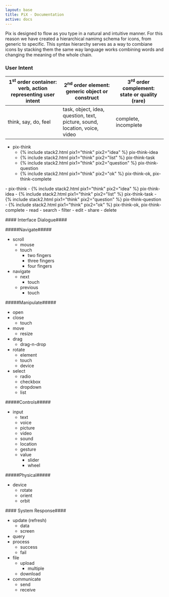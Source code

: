 ```yaml
---
layout: base
title: PiX - Documentation
active: docs
---
```


<p>Pix is designed to flow as you type in a natural and intuitive manner. For this reason we have created a hierarchical namimg schema for icons, from generic to specific. This syntax hierarchy serves as a way to combiane icons by stacking them the same way language works combining words and changing the meaning of the whole chain.</p>


<h3><i class='pix pix-2x black pix-user'></i> User Intent</h3>

<table class='table table-bordered'>
	<tr>
		<thead>
			<th>
				1<sup>st</sup> order container: verb, action representing user intent
			</th>
			<th>
				2<sup>nd</sup> order element: generic object or construct
			</th>
			<th>
				3<sup>rd</sup> order complement: state or quality (rare)
			</th>
		</thead>
	</tr>
	<tr>
		<td>think, say, do, feel</td>
		<td>task, object, idea, question, text, picture, sound, location, voice, video</td>
		<td>complete, incomplete</td>
	</tr>
</table>

<ul class='docs'>
	<li><i class='pix pix-3x pix-think'></i> pix-think
		<ul>
			<li>{% include stack2.html pix1="think" pix2="idea" %} pix-think-idea</li>
			<li>{% include stack2.html pix1="think" pix2="list" %} pix-think-task</li>
			<li>{% include stack2.html pix1="think" pix2="question" %} pix-think-question</li>
			<li>{% include stack2.html pix1="think" pix2="ok" %} pix-think-ok, pix-think-complete</li>
		</ul>
	</li>
</ul>
- <i class='pix pix-3x pix-think'></i> pix-think
	- {% include stack2.html pix1="think" pix2="idea" %} pix-think-idea
	- {% include stack2.html pix1="think" pix2="list" %} pix-think-task
	- {% include stack2.html pix1="think" pix2="question" %} pix-think-question
	- {% include stack2.html pix1="think" pix2="ok" %} pix-think-ok, pix-think-complete
- read
- search
- filter
- edit
- share
- delete

####<i class='pix pix-2x black pix-dialogue'></i> Interface Dialogue####

#####Navigate#####
* scroll
	* mouse
	* touch
		* two fingers
		* three fingers
		* four fingers
* navigate
	- next
		+ touch
	- previous
		+ touch

#####Manipulate#####
* open
* close
	- touch
* move
	* resize
* drag
	* drag-n-drop
* rotate
	* element
	* touch
	* device
* select
	* radio
	* checkbox
	* dropdown
	* list

#####Controls#####
* input
	* text
	* voice
	* picture
	* video
	* sound
	* location
	* gesture
	* value
		- slider
		- wheel

#####Physical#####
* device
	* rotate
	* orient
	* orbit

####<i class='pix pix-2x black pix-gear'></i> System Response####
* update (refresh)
	* data
	* screen
* query
* process
	* success
	* fail
* file
	* upload
		* multiple
	* download
* communicate
	* send
	* receive
</div>